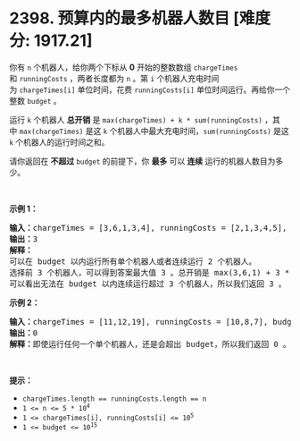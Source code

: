 # 2398. 预算内的最多机器人数目 [难度分: 1917.21]

<p>你有&nbsp;<code>n</code>&nbsp;个机器人，给你两个下标从 <strong>0</strong>&nbsp;开始的整数数组&nbsp;<code>chargeTimes</code> 和&nbsp;<code>runningCosts</code>&nbsp;，两者长度都为&nbsp;<code>n</code>&nbsp;。第&nbsp;<code>i</code>&nbsp;个机器人充电时间为&nbsp;<code>chargeTimes[i]</code>&nbsp;单位时间，花费&nbsp;<code>runningCosts[i]</code>&nbsp;单位时间运行。再给你一个整数&nbsp;<code>budget</code>&nbsp;。</p>

<p>运行&nbsp;<code>k</code>&nbsp;个机器人 <strong>总开销</strong>&nbsp;是&nbsp;<code>max(chargeTimes) + k * sum(runningCosts)</code>&nbsp;，其中&nbsp;<code>max(chargeTimes)</code>&nbsp;是这&nbsp;<code>k</code>&nbsp;个机器人中最大充电时间，<code>sum(runningCosts)</code>&nbsp;是这 <code>k</code>&nbsp;个机器人的运行时间之和。</p>

<p>请你返回在 <strong>不超过</strong>&nbsp;<code>budget</code>&nbsp;的前提下，你 <strong>最多</strong>&nbsp;可以 <strong>连续</strong>&nbsp;运行的机器人数目为多少。</p>

<p>&nbsp;</p>

<p><strong>示例 1：</strong></p>

<pre>
<b>输入：</b>chargeTimes = [3,6,1,3,4], runningCosts = [2,1,3,4,5], budget = 25
<b>输出：</b>3
<b>解释：</b>
可以在 budget 以内运行所有单个机器人或者连续运行 2 个机器人。
选择前 3 个机器人，可以得到答案最大值 3 。总开销是 max(3,6,1) + 3 * sum(2,1,3) = 6 + 3 * 6 = 24 ，小于 25 。
可以看出无法在 budget 以内连续运行超过 3 个机器人，所以我们返回 3 。
</pre>

<p><strong>示例 2：</strong></p>

<pre>
<b>输入：</b>chargeTimes = [11,12,19], runningCosts = [10,8,7], budget = 19
<b>输出：</b>0
<b>解释：</b>即使运行任何一个单个机器人，还是会超出 budget，所以我们返回 0 。
</pre>

<p>&nbsp;</p>

<p><strong>提示：</strong></p>

<ul>
	<li><code>chargeTimes.length == runningCosts.length == n</code></li>
	<li><code>1 &lt;= n &lt;= 5 * 10<sup>4</sup></code></li>
	<li><code>1 &lt;= chargeTimes[i], runningCosts[i] &lt;= 10<sup>5</sup></code></li>
	<li><code>1 &lt;= budget &lt;= 10<sup>15</sup></code></li>
</ul>
